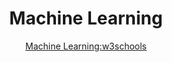 <h1 align="center">Machine Learning</h1>

<div align="center"><a href="https://www.w3schools.com/python/python_ml_getting_started.asp">Machine Learning:w3schools</a></div>